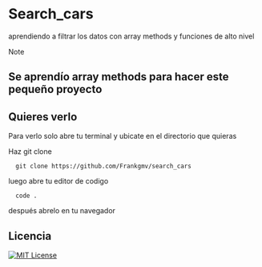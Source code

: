 # Search_cars

aprendiendo a filtrar los datos con array methods y funciones de alto nivel

>[!Note]
> ## Se aprendío array methods para hacer este pequeño proyecto

## Quieres verlo

Para verlo solo abre tu terminal y ubicate en el directorio que quieras

Haz git clone 

```ssh
  git clone https://github.com/Frankgmv/search_cars
```
luego abre tu editor de codigo

```ssh
  code .
```

después abrelo en tu navegador


## Licencia


[![MIT License](https://img.shields.io/badge/License-MIT-green.svg)](https://choosealicense.com/licenses/mit/)
